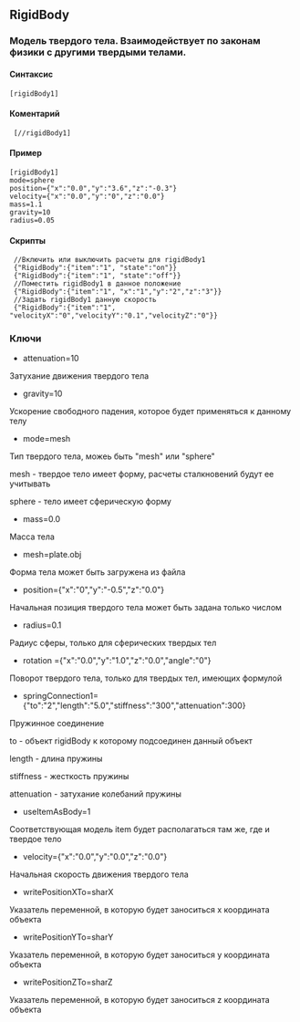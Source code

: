 ## RigidBody

### Модель твердого тела. Взаимодействует по законам физики с другими твердыми телами.

#### Cинтаксис

    [rigidBody1]
    
    
#### Коментарий

     [//rigidBody1]
   
#### Пример

    [rigidBody1]
    mode=sphere
    position={"x":"0.0","y":"3.6","z":"-0.3"}
    velocity={"x":"0.0","y":"0","z":"0.0"}
    mass=1.1
    gravity=10
    radius=0.05

   
#### Скрипты
     //Включить или выключить расчеты для rigidBody1
     {"RigidBody":{"item":"1", "state":"on"}}
     {"RigidBody":{"item":"1", "state":"off"}}
     //Поместить rigidBody1 в данное положение
     {"RigidBody":{"item":"1", "x":"1","y":"2","z":"3"}}
     //Задать rigidBody1 данную скорость
     {"RigidBody":{"item":"1", "velocityX":"0","velocityY":"0.1","velocityZ":"0"}}





### Ключи

* attenuation=10

Затухание движения твердого тела

* gravity=10

Ускорение свободного падения, которое будет применяться к данному телу

* mode=mesh

Тип твердого тела, можеь быть "mesh" или "sphere"

mesh - твердое тело имеет форму, расчеты сталкновений будут ее учитывать

sphere - тело имеет сферическую форму

* mass=0.0

Масса тела

* mesh=plate.obj

Форма тела может быть загружена из файла

* position={"x":"0","y":"-0.5","z":"0.0"}

Начальная позиция твердого тела может быть задана только числом

* radius=0.1

Радиус сферы, только для сферических твердых тел

* rotation ={"x":"0.0","y":"1.0","z":"0.0","angle":"0"}

Поворот твердого тела, только для твердых тел, имеющих формулой

* springConnection1={"to":"2","length":"5.0","stiffness":"300","attenuation":300}

Пружинное соединение

to - объект rigidBody к которому подсоединен данный объект

length - длина пружины

stiffness - жесткость пружины

attenuation - затухание колебаний пружины

* useItemAsBody=1

Соответствующая модель item будет располагаться там же, где и твердое тело

* velocity={"x":"0.0","y":"0.0","z":"0.0"}

Начальная скорость движения твердого тела

* writePositionXTo=sharX

Указатель переменной, в которую будет заноситься x координата объекта

* writePositionYTo=sharY

Указатель переменной, в которую будет заноситься y координата объекта

* writePositionZTo=sharZ

Указатель переменной, в которую будет заноситься z координата объекта
